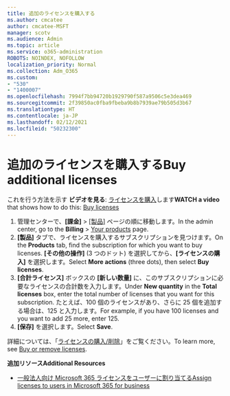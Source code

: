 ```yaml
---
title: 追加のライセンスを購入する
ms.author: cmcatee
author: cmcatee-MSFT
manager: scotv
ms.audience: Admin
ms.topic: article
ms.service: o365-administration
ROBOTS: NOINDEX, NOFOLLOW
localization_priority: Normal
ms.collection: Adm_O365
ms.custom:
- "530"
- "1400007"
ms.openlocfilehash: 7994f7bb94720b1929790f587a9506c5e3dea469
ms.sourcegitcommit: 2f39850ac0fba9fbeba9b8b7939ae79b505d3b67
ms.translationtype: HT
ms.contentlocale: ja-JP
ms.lasthandoff: 02/12/2021
ms.locfileid: "50232300"
---
```

# <a name="buy-additional-licenses"></a><span data-ttu-id="a9a11-102">追加のライセンスを購入する</span><span class="sxs-lookup"><span data-stu-id="a9a11-102">Buy additional licenses</span></span>

<span data-ttu-id="a9a11-103">これを行う方法を示す **ビデオを見る**: [ライセンスを購入](https://go.microsoft.com/fwlink/p/?linkid=2154857)します</span><span class="sxs-lookup"><span data-stu-id="a9a11-103">**WATCH a video** that shows how to do this: [Buy licenses](https://go.microsoft.com/fwlink/p/?linkid=2154857)</span></span>

1. <span data-ttu-id="a9a11-104">管理センターで、**[課金]** > [[製品]](https://go.microsoft.com/fwlink/p/?linkid=842054) ページの順に移動します。</span><span class="sxs-lookup"><span data-stu-id="a9a11-104">In the admin center, go to the **Billing** > [Your products](https://go.microsoft.com/fwlink/p/?linkid=842054) page.</span></span>
2. <span data-ttu-id="a9a11-105">**[製品]** タブで、ライセンスを購入するサブスクリプションを見つけます。</span><span class="sxs-lookup"><span data-stu-id="a9a11-105">On the **Products** tab, find the subscription for which you want to buy licenses.</span></span> <span data-ttu-id="a9a11-106">**[その他の操作]** (3 つのドット) を選択してから、**[ライセンスの購入]** を選択します。</span><span class="sxs-lookup"><span data-stu-id="a9a11-106">Select **More actions** (three dots), then select **Buy licenses**.</span></span>
3. <span data-ttu-id="a9a11-107">**[合計ライセンス]** ボックスの **[新しい数量]** に、このサブスクリプションに必要なライセンスの合計数を入力します。</span><span class="sxs-lookup"><span data-stu-id="a9a11-107">Under **New quantity** in the **Total licenses** box, enter the total number of licenses that you want for this subscription.</span></span> <span data-ttu-id="a9a11-108">たとえば、100 個のライセンスがあり、さらに 25 個を追加する場合は、125 と入力します。</span><span class="sxs-lookup"><span data-stu-id="a9a11-108">For example, if you have 100 licenses and you want to add 25 more, enter 125.</span></span>
4. <span data-ttu-id="a9a11-109">**[保存]** を選択します。</span><span class="sxs-lookup"><span data-stu-id="a9a11-109">Select **Save**.</span></span>

<span data-ttu-id="a9a11-110">詳細については、「[ライセンスの購入/削除](https://docs.microsoft.com/microsoft-365/commerce/licenses/buy-licenses)」をご覧ください。</span><span class="sxs-lookup"><span data-stu-id="a9a11-110">To learn more, see [Buy or remove licenses](https://docs.microsoft.com/microsoft-365/commerce/licenses/buy-licenses).</span></span>

<span data-ttu-id="a9a11-111">**追加リソース**</span><span class="sxs-lookup"><span data-stu-id="a9a11-111">**Additional Resources**</span></span>

- [<span data-ttu-id="a9a11-112">一般法人向け Microsoft 365 ライセンスをユーザーに割り当てる</span><span class="sxs-lookup"><span data-stu-id="a9a11-112">Assign licenses to users in Microsoft 365 for business</span></span>](https://docs.microsoft.com/microsoft-365/admin/manage/assign-licenses-to-users)